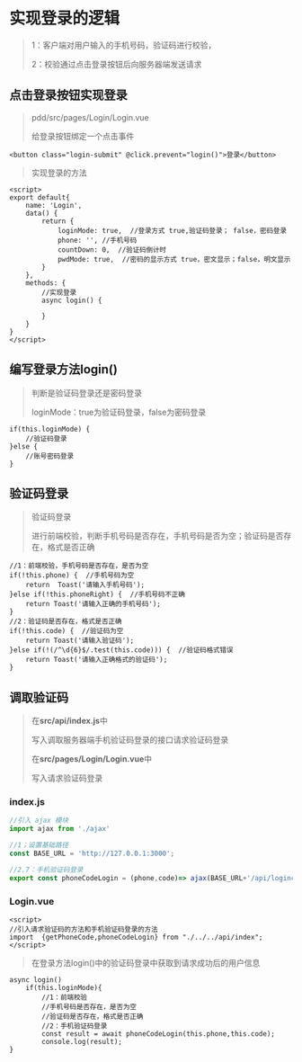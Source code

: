 # 实现登录的逻辑

> 1：客户端对用户输入的手机号码，验证码进行校验，
>
> 2：校验通过点击登录按钮后向服务器端发送请求

## 点击登录按钮实现登录

> pdd/src/pages/Login/Login.vue
>
> 给登录按钮绑定一个点击事件

```vue
<button class="login-submit" @click.prevent="login()">登录</button>
```

> 实现登录的方法

```vue
<script>
export default{
    name: 'Login',
    data() {
        return {
            loginMode: true,  //登录方式 true,验证码登录； false，密码登录
            phone: '', //手机号码
            countDown: 0,  //验证码倒计时
            pwdMode: true,  //密码的显示方式 true，密文显示；false，明文显示
        }
    },
    methods: {
        //实现登录
        async login() {

        }
    }
}
</script>
```

## 编写登录方法login()

> 判断是验证码登录还是密码登录
>
> loginMode：true为验证码登录，false为密码登录

```vue
if(this.loginMode) {
	//验证码登录
}else {
	//账号密码登录
}
```

## 验证码登录

> 验证码登录
>
> 进行前端校验，判断手机号码是否存在，手机号码是否为空；验证码是否存在，格式是否正确

```vue
//1：前端校验，手机号码是否存在，是否为空
if(!this.phone) {  //手机号码为空
	return  Toast('请输入手机号码');
}else if(!this.phoneRight) {  //手机号码不正确
	return Toast('请输入正确的手机号码');
}
//2：验证码是否存在，格式是否正确
if(!this.code) {  //验证码为空
	return Toast('请输入验证码');
}else if(!(/^\d{6}$/.test(this.code))) {  //验证码格式错误
	return Toast('请输入正确格式的验证码');
}
```

## 调取验证码

> 在**src/api/index.js**中
>
> 写入调取服务器端手机验证码登录的接口请求验证码登录
>
> 在**src/pages/Login/Login.vue**中
>
> 写入请求验证码登录

### index.js

```javascript
//引入 ajax 模块
import ajax from './ajax'

//1；设置基础路径
const BASE_URL = 'http://127.0.0.1:3000';

//2.7：手机验证码登录
export const phoneCodeLogin = (phone,code)=> ajax(BASE_URL+'/api/logincode',{phone, code},'POST');
```

### Login.vue

```vue
<script>
//引入请求验证码的方法和手机验证码登录的方法
import  {getPhoneCode,phoneCodeLogin} from "./../../api/index";
</script>
```

> 在登录方法login()中的验证码登录中获取到请求成功后的用户信息

```vue
async login()
	if(this.loginMode){
        //1：前端校验
        //手机号码是否存在，是否为空
        //验证码是否存在，格式是否正确
        //2：手机验证码登录
        const result = await phoneCodeLogin(this.phone,this.code);
        console.log(result);
}
```

